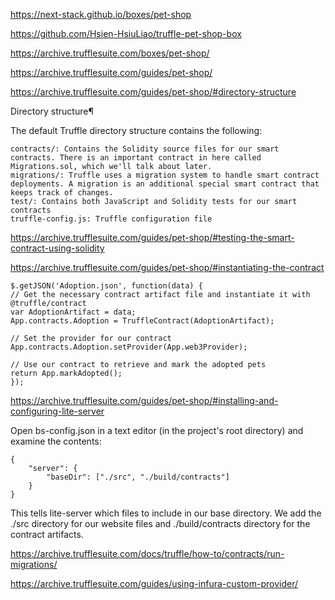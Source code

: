 https://next-stack.github.io/boxes/pet-shop

https://github.com/Hsien-HsiuLiao/truffle-pet-shop-box

https://archive.trufflesuite.com/boxes/pet-shop/

https://archive.trufflesuite.com/guides/pet-shop/


https://archive.trufflesuite.com/guides/pet-shop/#directory-structure

Directory structure¶

The default Truffle directory structure contains the following:

    contracts/: Contains the Solidity source files for our smart contracts. There is an important contract in here called Migrations.sol, which we'll talk about later.
    migrations/: Truffle uses a migration system to handle smart contract deployments. A migration is an additional special smart contract that keeps track of changes.
    test/: Contains both JavaScript and Solidity tests for our smart contracts
    truffle-config.js: Truffle configuration file


https://archive.trufflesuite.com/guides/pet-shop/#testing-the-smart-contract-using-solidity

https://archive.trufflesuite.com/guides/pet-shop/#instantiating-the-contract

    $.getJSON('Adoption.json', function(data) {
    // Get the necessary contract artifact file and instantiate it with @truffle/contract
    var AdoptionArtifact = data;
    App.contracts.Adoption = TruffleContract(AdoptionArtifact);

    // Set the provider for our contract
    App.contracts.Adoption.setProvider(App.web3Provider);

    // Use our contract to retrieve and mark the adopted pets
    return App.markAdopted();
    });

https://archive.trufflesuite.com/guides/pet-shop/#installing-and-configuring-lite-server


Open bs-config.json in a text editor (in the project's root directory) and examine the contents:

    {
        "server": {
            "baseDir": ["./src", "./build/contracts"]
        }
    }

This tells lite-server which files to include in our base directory. We add the ./src directory for our website files and ./build/contracts directory for the contract artifacts.

https://archive.trufflesuite.com/docs/truffle/how-to/contracts/run-migrations/

https://archive.trufflesuite.com/guides/using-infura-custom-provider/
